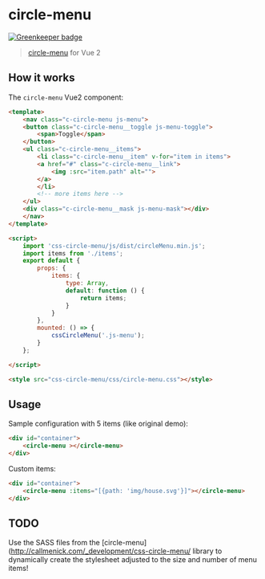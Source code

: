 # circle-menu

[![Greenkeeper badge](https://badges.greenkeeper.io/kristianmandrup/circle-menu.svg)](https://greenkeeper.io/)

> [circle-menu](http://callmenick.com/_development/css-circle-menu/) for Vue 2

## How it works

The `circle-menu` Vue2 component:

```html
<template>
    <nav class="c-circle-menu js-menu">
    <button class="c-circle-menu__toggle js-menu-toggle">
        <span>Toggle</span>
    </button>
    <ul class="c-circle-menu__items">
        <li class="c-circle-menu__item" v-for="item in items">
        <a href="#" class="c-circle-menu__link">
            <img :src="item.path" alt="">
        </a>
        </li>
        <!-- more items here -->
    </ul>
    <div class="c-circle-menu__mask js-menu-mask"></div>
    </nav>
</template>

<script>
    import 'css-circle-menu/js/dist/circleMenu.min.js';
    import items from './items';
    export default {
        props: {
            items: {
                type: Array,
                default: function () {
                    return items;
                }
            }            
        },
        mounted: () => {
            cssCircleMenu('.js-menu');
        }
    };

</script>

<style src="css-circle-menu/css/circle-menu.css"></style>
```

## Usage

Sample configuration with 5 items (like original demo):

```html
<div id="container">
    <circle-menu ></circle-menu>
</div>
```

Custom items:

```html
<div id="container">
    <circle-menu :items="[{path: 'img/house.svg'}]"></circle-menu>
</div>
```

## TODO

Use the SASS files from the [circle-menu](http://callmenick.com/_development/css-circle-menu/ library to dynamically create the stylesheet 
adjusted to the size and number of menu items!

